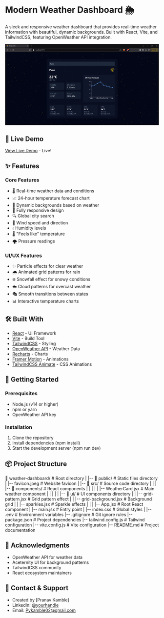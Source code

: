 # Modern Weather Dashboard 🌦️

A sleek and responsive weather dashboard that provides real-time weather information with beautiful, dynamic backgrounds. Built with React, Vite, and TailwindCSS, featuring OpenWeather API integration.

![Weather Dashboard Demo](image.png)

## 🎯 Live Demo

[View Live Demo](https://weather-real-time-ochre.vercel.app/) - Live!

## ✨ Features

### Core Features
- 🌡️ Real-time weather data and conditions
- 📈 24-hour temperature forecast chart
- 🎨 Dynamic backgrounds based on weather
- 📱 Fully responsive design
- 🔍 Global city search
- 💨 Wind speed and direction
- 💧 Humidity levels
- 🌡️ "Feels like" temperature
- 🌪️ Pressure readings
  
### UI/UX Features
- ✨ Particle effects for clear weather
- 🌧️ Animated grid patterns for rain
- ❄️ Snowfall effect for snowy conditions
- ☁️ Cloud patterns for overcast weather
- 🎭 Smooth transitions between states
- 📊 Interactive temperature charts

## 🛠️ Built With
- [React](https://reactjs.org/) - UI Framework
- [Vite](https://vitejs.dev/) - Build Tool
- [TailwindCSS](https://tailwindcss.com/) - Styling
- [OpenWeather API](https://openweathermap.org/api) - Weather Data
- [Recharts](https://recharts.org/) - Charts
- [Framer Motion](https://www.framer.com/motion/) - Animations
- [TailwindCSS Animate](https://github.com/jamiebuilds/tailwindcss-animate) - CSS Animations

## 🚀 Getting Started

### Prerequisites

- Node.js (v14 or higher)
- npm or yarn
- OpenWeather API key

### Installation

1. Clone the repository
2. Install dependencies (npm install)
3. Start the development server (npm run dev)
   
## 📦 Project Structure
📁 weather-dashboard/          # Root directory
    |
    |-- 📁 public/            # Static files directory
    |     |-- favicon.jpeg    # Website favicon
    |
    |-- 📁 src/              # Source code directory
    |     |
    |     |-- 📁 components/ # React components
    |     |     |
    |     |     |-- WeatherCard.jsx    # Main weather component
    |     |     |
    |     |     |-- 📁 ui/   # UI components directory
    |     |          |-- grid-pattern.jsx     # Grid pattern effect
    |     |          |-- grid-background.jsx  # Background grid
    |     |          |-- sparkles.jsx         # Sparkle effects
    |     |
    |     |-- App.jsx        # Root React component
    |     |-- main.jsx       # Entry point
    |     |-- index.css      # Global styles
    |
    |-- .env                 # Environment variables
    |-- .gitignore          # Git ignore rules
    |-- package.json        # Project dependencies
    |-- tailwind.config.js  # Tailwind configuration
    |-- vite.config.js      # Vite configuration
    |-- README.md           # Project documentation

## 👏 Acknowledgments

- OpenWeather API for weather data
- Aceternity UI for background patterns
- TailwindCSS community
- React ecosystem maintainers

## 📧 Contact & Support

- Created by [Pranav Kamble]
- LinkedIn: [@yourhandle](https://www.linkedin.com/in/pranav-kamble-a92a99204)
- Email: Pvkamble02@gmail.com


